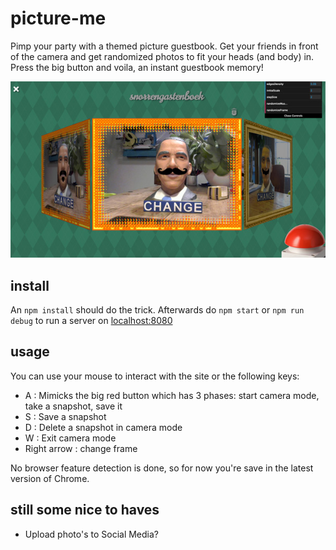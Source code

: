 # picture-me
Pimp your party with a themed picture guestbook. Get your friends in front of the camera 
and get randomized photos to fit your heads (and body) in. Press the big button and voila, 
an instant guestbook memory!


![Picture-me camera mode](/screenshot.jpg?raw=true)

## install
An `npm install` should do the trick.
Afterwards do `npm start` or `npm run debug` to run a server on 
[localhost:8080](http://localhost:8080)

## usage

You can use your mouse to interact with the site or the following keys:
-   A : Mimicks the big red button which has 3 phases: start camera mode, take a snapshot, save it
-   S : Save a snapshot
-   D : Delete a snapshot in camera mode
-   W : Exit camera mode
-   Right arrow : change frame

No browser feature detection is done, so for now you're save in the latest version of
Chrome.

## still some nice to haves

-   Upload photo's to Social Media?